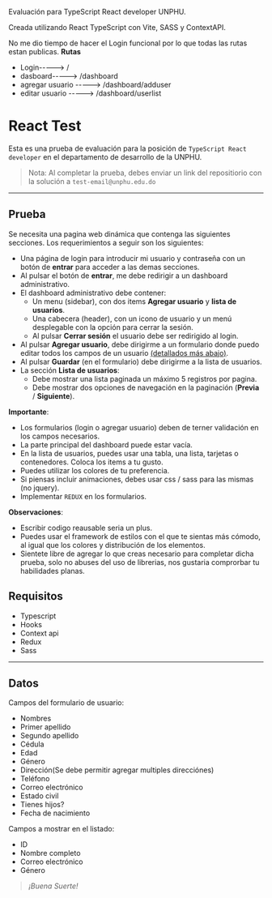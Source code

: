 Evaluación para TypeScript React developer UNPHU.

Creada utilizando React TypeScript con Vite, SASS y ContextAPI.

No me dio tiempo de hacer el Login funcional por lo que todas las rutas estan publicas.
**Rutas**
* Login----->              / 
* dasboard----->           /dashboard
* agregar usuario ----->   /dashboard/adduser
* editar usuario ----->    /dashboard/userlist

# React Test

Esta es una prueba de evaluación para la posición de `TypeScript React developer` en el departamento de desarrollo de la UNPHU.

> Nota: Al completar la prueba, debes enviar un link del repositiorio con la solución a `test-email@unphu.edu.do`

---
## Prueba

Se necesita una pagina web dinámica que contenga las siguientes secciones. Los requerimientos a seguir son los siguientes:

* Una página de login para introducir mi usuario y contraseña con un botón de **entrar** para acceder a las demas secciones.
* Al pulsar el botón de **entrar**, me debe redirigir a un dashboard administrativo.
* El dashboard administrativo debe contener:
    * Un menu (sidebar), con dos items  **Agregar usuario** y **lista de usuarios**.
    * Una cabecera (header), con un icono de usuario y un menú desplegable con la opción para cerrar la sesión. 
    * Al pulsar **Cerrar sesión** el usuario debe ser redirigido al login.
* Al pulsar **Agregar usuario**, debe dirigirme a un formulario donde puedo editar todos los campos de un usuario [(detallados más abajo)](#datos).
* Al pulsar **Guardar** (en el formulario) debe dirigirme a la lista de usuarios.
* La sección **Lista de usuarios**:
    * Debe mostrar una lista paginada un máximo 5 registros por pagina.
    * Debe mostrar dos opciones de navegación en la paginación (**Previa**  / **Siguiente**).

**Importante**:
* Los formularios (login o agregar usuario) deben de terner validación en los campos necesarios.
* La parte principal del dashboard puede estar vacía.
* En la lista de usuarios, puedes usar una tabla, una lista, tarjetas o contenedores. Coloca los items a tu gusto.
* Puedes utilizar los colores de tu preferencia.
* Si piensas incluir animaciones, debes usar css / sass para las mismas (no jquery).
* Implementar `REDUX` en los formularios.

**Observaciones**:
* Escribir codigo reausable seria un plus.
* Puedes usar el framework de estilos con el que te sientas más cómodo, al igual que los colores y distribución de los elementos.
* Sientete libre de agregar lo que creas necesario para completar dicha prueba, solo no abuses del uso de librerias, nos gustaria comprorbar tu habilidades planas.

## Requisitos
* Typescript
* Hooks
* Context api 
* Redux
* Sass
---
## Datos

Campos del formulario de usuario:
* Nombres
* Primer apellido
* Segundo apellido
* Cédula
* Edad
* Género
* Dirección(Se debe permitir agregar multiples direcciónes)
* Teléfono
* Correo electrónico
* Estado civil
* Tienes hijos?
* Fecha de nacimiento

Campos a mostrar en el listado:
* ID
* Nombre completo
* Correo electrónico
* Género


> *¡Buena Suerte!*

